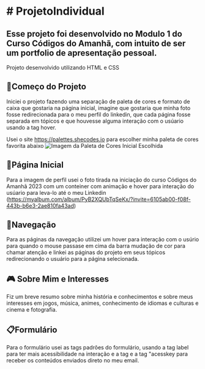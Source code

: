 <h1># ProjetoIndividual</h1>
<h2> Esse projeto foi desenvolvido no Modulo 1 do Curso Códigos do Amanhã, com intuito de ser um portfolio de apresentação pessoal.</h2>

<p> Projeto desenvolvido utilizando HTML e CSS </p>

 <h2>🚀Começo do Projeto</h2>
Iniciei o projeto fazendo uma separação de paleta de cores e formato de caixa que gostaria na página inicial, imagine que gostaria que minha foto fosse redirecionada para o meu perfil do linkedin, que cada página fosse separada em tópicos e que houvesse alguma interação com o usúario usando a tag hover. 

Usei o site https://palettes.shecodes.io para escolher minha paleta de cores favorita abaixo
![Imagem da Paleta de Cores Inicial Escolhida](https://github.com/manicpixiecat/ProjetoIndividual/assets/78283974/5b4bdf9c-935b-4a9a-91b2-ad160e602bf6)

<h2>📃Página Inicial</h2>

Para a imagem de perfil usei o foto tirada na iniciação do curso Códigos do Amanhã 2023 com um conteiner com animação e hover para interação do usúario para leva-lo até o meu Linkedin
(https://myalbum.com/album/PyB2XQUbTqSeKx/?invite=6105ab00-f08f-443b-b6e3-2ae810fa43ad)

<h2>🚢Navegação</h2>


Para as páginas da navegação utilizei um hover para interação com o usúrio para quando o mouse passase em cima da barra mudação de cor para chamar atenção e linkei as páginas do projeto em seus tópicos redirecionando o usuário para a página selecionada.

<h2>🎮 Sobre Mim e Interesses</h2>
Fiz um breve resumo sobre minha história e conhecimentos e sobre meus interesses em jogos, música, animes, conhecimento de idiomas e culturas e cinema e fotografia.

  <h2>📋Formulário</h2>
Para o formulário usei as tags padrões do formulário, usando a tag label para ter mais acessibilidade na interação e a tag e a tag "acesskey para receber os conteúdos enviados direto no meu email.







